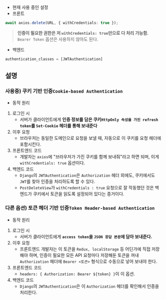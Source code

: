 
- 현재 사용 중인 설정
- 프론트
```ts
await axios.delete(URL, { withCredentials: true });
```
> **인증이 필요한 권한은 저 `withCredentials: true`만으로 다 처리 가능함.** `Bearer Token` 옵션은 사용하지 않아도 된다. 


- 백엔드
```python
authentication_classes = [JWTAuthentication]
```



## 설명

### 사용중) 쿠키 기반 인증`Cookie-based Authentication`

- 동작 원리
1. 로그인 시
	- 서버가 클라이언트에게 **인증 정보를 담은 쿠키`HttpOnly 속성을 가진 refresh token`를 `Set-Cookie` 헤더를 통해 보내준다**
2. 이후 요청
	- 브라우저는 동일한 도메인으로 요청을 보낼 때, 자동으로 이 쿠키를 요청 헤더에 포함시킨다.
3. 프론트엔드 코드
	- 개발자는 `axios`에 "브라우저가 가진 쿠키를 함께 보내줘"라고 하면 되며, 이게 `withCredentials: true` 옵션이다.
4. 백엔드 코드
	- `Django`의 `JWTAuthentication`은 `Authorization` 헤더 외에도, 쿠키에서도 `JWT`를 찾아 인증을 처리하도록 할 수 있다.
	- `PostDeleteView`가 `withCredentials : true` 요청으로 잘 작동했던 것은 백엔드가 쿠키에서 토큰을 읽도록 설정되어 있다는 증거이다.

### 다른 옵션) 토큰 헤더 기반 인증`Token Header-based Authentication`

- 동작 원리
1. 로그인 시 
	- 서버가 클라이언트에게 **`access token`을 `JSON 응답 본문`에 담아 보내준다.**
2. 이후 요청 
	- 프론트엔드 개발자는 이 토큰을 `Redux, localStorage` 등 어딘가에 직접 저장해야 하며, 인증이 필요한 모든 API 요청마다 저장해둔 토큰을 꺼내 `Authorization` 헤더에 `Bearer <토큰>` 형식으로 수동으로 넣어 보내야 한다.
3. 프론트엔드 코드 
	- `headers: { Authorization: Bearer ${token} }`이 이 옵션.
4. 백엔드 코드
	- `Django`의 `JWTAuthentication`은 이 `Authorization` 헤더를 확인해서 인증을 처리한다.
